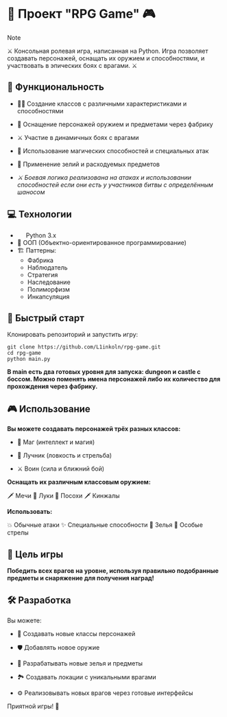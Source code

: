 # 🏰 Проект "RPG Game" 🎮

>[!NOTE]
>⚔️ Консольная ролевая игра, написанная на Python. Игра позволяет создавать персонажей, оснащать их оружием и способностями, и участвовать в эпических боях с врагами. ⚔️

## 🌟 Функциональность

- 🧙‍♂️ Создание классов с различными характеристиками и способностями
- 🏹 Оснащение персонажей оружием и предметами через фабрику
- ⚔️ Участие в динамичных боях с врагами
- 🔮 Использование магических способностей и специальных атак
- 🧪 Применение зелий и расходуемых предметов

 - *⚔️ Боевая логика реализована на атаках и использовании способностей если они есть у участников битвы с определённым шаносом*
## 💻 Технологии

- <img src="https://img.icons8.com/color/48/000000/python.png" width="16"/> Python 3.x
- 🧩 ООП (Объектно-ориентированное программирование)
- 🏗️ Паттерны:
  -  Фабрика
  - Наблюдатель
  -  Стратегия
  -  Наследование
  -  Полиморфизм
  -  Инкапсуляция

## 🚀 Быстрый старт

Клонировать репозиторий и запустить игру:

```
git clone https://github.com/L1inkoln/rpg-game.git
cd rpg-game
python main.py
```
**В main есть два готовых уровня для запуска: dungeon и castle с боссом. Можно поменять имена персонажей либо их количество для прохождения через фабрику.**
## 🎮 Использование
**Вы можете создавать персонажей трёх разных классов:**

- 🔮 Маг (интеллект и магия)

- 🏹 Лучник (ловкость и стрельба)

- ⚔️ Воин (сила и ближний бой)

**Оснащать их различным классовым оружием:**

🗡️ Мечи 🏹 Луки 🔮 Посохи 🗡️ Кинжалы

**Использовать:**

💥 Обычные атаки  ✨ Специальные способности  🧪 Зелья  🏹 Особые стрелы

## 🎯 Цель игры
**Победить всех врагов на уровне, используя правильно подобранные предметы и снаряжение для получения наград!**

## 🛠️ Разработка
Вы можете:

- 📝 Создавать новые классы персонажей

- 🛡️ Добавлять новое оружие

- 🧪 Разрабатывать новые зелья и предметы

- 🏞️ Создавать локации с уникальными врагами

- ⚙️ Реализовывать новых врагов через готовые интерфейсы

Приятной игры! 🎉